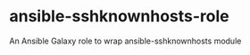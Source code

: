 ansible-sshknownhosts-role
==========================

An Ansible Galaxy role to wrap ansible-sshknownhosts module

